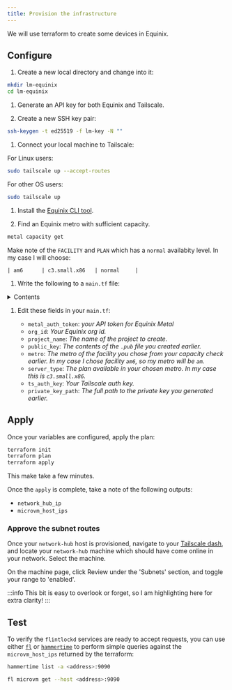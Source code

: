 ```yaml
---
title: Provision the infrastructure
---
```


We will use terraform to create some devices in Equinix.

## Configure

1. Create a new local directory and change into it:

  ```bash
  mkdir lm-equinix
  cd lm-equinix
  ```

1. Generate an API key for both Equinix and Tailscale.

1. Create a new SSH key pair:

  ```bash
  ssh-keygen -t ed25519 -f lm-key -N ""
  ```

1. Connect your local machine to Tailscale:

  For Linux users:
  ```bash
  sudo tailscale up --accept-routes
  ```

  For other OS users:
  ```bash
  sudo tailscale up
  ```

1. Install the [Equinix CLI tool][eq-cli].

1. Find an Equinix metro with sufficient capacity.

  ```bash
  metal capacity get
  ```

  Make note of the `FACILITY` and `PLAN` which has a `normal` availabity level.
  In my case I will choose:

  ```
  | am6      | c3.small.x86   | normal     |
  ```

1. Write the following to a `main.tf` file:

  <details><summary>Contents</summary>

  ```bash
  cat << EOF >main.tf
  module "create_devices" {
    source = "weaveworks-liquidmetal/liquidmetal/equinix"
    version = "0.0.3"

    metal_auth_token = "my equinix auth token"
    org_id = "my org id"
    project_name = "my-lm-project"
    public_key = "my ssh public key"
    metro = "your chosen metro"
    server_type = "your chosen server type"
  }

  module "provision_hosts" {
    source = "weaveworks-liquidmetal/liquidmetal/equinix//modules/provision"
    version = "0.0.3"

    ts_auth_key = "my tailscale auth key"
    private_key_path = "/path/to/my/private/key"

    vlan_id = module.create_devices.vlan_id
    network_hub_address = module.create_devices.network_hub_ip
    microvm_host_addresses = module.create_devices.microvm_host_ips
    baremetal_host_addresses = module.create_devices.bare_metal_host_ips
  }

  output "network_hub_ip" {
    value = module.create_devices.network_hub_ip
    description = "The address of the device created to act as a networking configuration hub"
  }

  output "microvm_host_ips" {
    value = module.create_devices.microvm_host_ips
    description = "The addresses of the devices provisioned as flintlock microvm hosts"
  }
  EOF
  ```

  </details>

1. Edit these fields in your `main.tf`:

    - `metal_auth_token`: _your API token for Equinix Metal_
    - `org_id`: _Your Equinix org id._
    - `project_name`: _The name of the project to create._
    - `public_key`: _The contents of the `.pub` file you created earlier._
    - `metro`: _The metro of the facility you chose from your capacity check earlier.
      In my case I chose facility `am6`, so my metro will be `am`._
    - `server_type`: _The plan available in your chosen metro. In my case this is
      `c3.small.x86`._
    - `ts_auth_key`: _Your Tailscale auth key._
    - `private_key_path`: _The full path to the private key you generated earlier._

## Apply

Once your variables are configured, apply the plan:

```bash
terraform init
terraform plan
terraform apply
```

This make take a few minutes.

Once the `apply` is complete, take a note of the following outputs:

- `network_hub_ip`
- `microvm_host_ips`

### Approve the subnet routes

Once your `network-hub` host is provisioned, navigate to your [Tailscale dash][ts-dash], and
locate your `network-hub` machine which should have come online in your network. Select
the machine.

On the machine page, click Review under the 'Subnets' section, and toggle your range to 'enabled'.

:::info
This bit is easy to overlook or forget, so I am highlighting here for extra clarity!
:::

## Test

To verify the `flintlockd` services are ready to accept requests, you can use either [`fl`][fl] or
[`hammertime`][ht] to perform simple queries against the `microvm_host_ips` returned
by the terraform:

```bash
hammertime list -a <address>:9090

fl microvm get --host <address>:9090
```

[ts-dash]: https://login.tailscale.com/admin/machines
[fl]: https://github.com/liquidmetal-dev/fl
[ht]: https://github.com/warehouse-13/hammertime
[eq-cli]: https://metal.equinix.com/developers/docs/libraries/cli/
